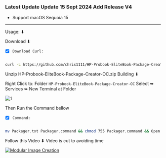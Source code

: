 ### Latest Update Update 15 Sept 2024 Add Release V4
- Support macOS Sequoia 15
---------------------------------------------------------------
Usage: ⬇︎

Download ⬇︎

- [x] `Download Curl:`
```bash

curl -L https://github.com/chris1111/HP-Probook-EliteBook-Package-Creator-OC/releases/download/V-4/HP-Probook-EliteBook-Package-Creator-OC.zip -o /$HOME/Downloads/HP-Probook-EliteBook-Package-Creator-OC.zip
```

Unzip HP-Probook-EliteBook-Package-Creator-OC.zip
Building ⬇︎

Right Click to: Folder `HP-Probook-EliteBook-Package-Creator-OC`  Select ➥ Services ➥ New Terminal at Folder

![1](https://github.com/user-attachments/assets/a47e3cdd-d71d-4529-8984-b1db6d97c098)

Then Run the Command bellow

- [x] `Command:`
```bash

mv Packager.txt Packager.command && chmod 755 Packager.command && Open Packager.command

```
Follow this Video ⬇︎ Video is cut to avoiding time

[![Modular Image Creation](https://github.com/user-attachments/assets/68f65560-03ae-4dfe-908f-554e30e2906b)](https://youtu.be/L48N5Hgurnk)
